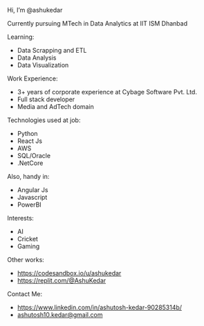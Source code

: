 Hi, I’m @ashukedar

Currently pursuing MTech in Data Analytics at IIT ISM Dhanbad

Learning:
  - Data Scrapping and ETL
  - Data Analysis
  - Data Visualization

Work Experience:
  - 3+ years of corporate experience at Cybage Software Pvt. Ltd.
  - Full stack developer
  - Media and AdTech domain

Technologies used at job:
  - Python
  - React Js
  - AWS
  - SQL/Oracle
  - .NetCore

Also, handy in:
  - Angular Js
  - Javascript
  - PowerBI

Interests:
  - AI
  - Cricket
  - Gaming

Other works:
  - https://codesandbox.io/u/ashukedar
  - https://replit.com/@AshuKedar

Contact Me:
  - https://www.linkedin.com/in/ashutosh-kedar-90285314b/
  - ashutosh10.kedar@gmail.com
